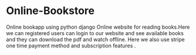# Online-Bookstore
Online bookapp using python django
Online website for reading books.Here we can registered users can login to our website and see available books and they can download the pdf and watch offline.
Here we also use stripe one time payment method and subscription features . 
